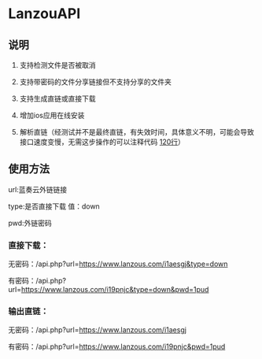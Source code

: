 # LanzouAPI

## 说明
1. 支持检测文件是否被取消

2. 支持带密码的文件分享链接但不支持分享的文件夹

3. 支持生成直链或直接下载

4. 增加ios应用在线安装

5. 解析直链（经测试并不是最终直链，有失效时间，具体意义不明，可能会导致接口速度变慢，无需这步操作的可以注释代码 [120行](https://github.com/MHanL/LanzouAPI/blob/master/index.php#L120)）

## 使用方法

url:蓝奏云外链链接

type:是否直接下载 值：down

pwd:外链密码

### 直接下载：

无密码：/api.php?url=https://www.lanzous.com/i1aesgj&type=down

有密码：/api.php?url=https://www.lanzous.com/i19pnjc&type=down&pwd=1pud


### 输出直链：

无密码：/api.php?url=https://www.lanzous.com/i1aesgj

有密码：/api.php?url=https://www.lanzous.com/i19pnjc&pwd=1pud

